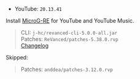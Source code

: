 - YouTube: `20.13.41`  

Install [MicroG-RE](https://github.com/WSTxda/MicroG-RE/releases) for YouTube and YouTube Music.
  
> CLI: `j-hc/revanced-cli-5.0.0-all.jar`  
> Patches: `ReVanced/patches-5.38.0.rvp`  
> [Changelog](https://github.com/ReVanced/revanced-patches/releases/tag/v5.38.0)  

Skipped:  
> Patches: `anddea/patches-3.12.0.rvp`    
